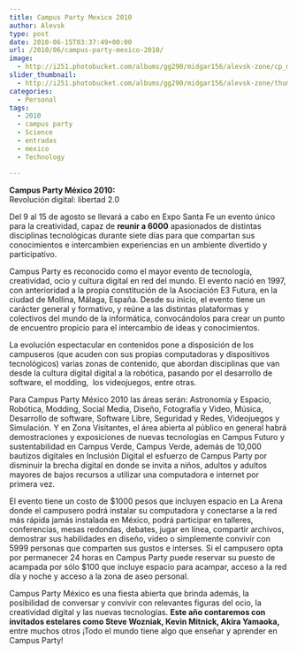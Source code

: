 ```yaml
---
title: Campus Party Mexico 2010
author: Alevsk
type: post
date: 2010-06-15T03:37:49+00:00
url: /2010/06/campus-party-mexico-2010/
image:
  - http://i251.photobucket.com/albums/gg290/midgar156/alevsk-zone/cp_modding.jpg
slider_thumbnail:
  - http://i251.photobucket.com/albums/gg290/midgar156/alevsk-zone/thumb-pc.jpg
categories:
  - Personal
tags:
  - 2010
  - campus party
  - Science
  - entradas
  - mexico
  - Technology

---
```

**Campus Party México 2010:**  
Revolución digital: libertad 2.0

Del 9 al 15 de agosto se llevará a cabo en Expo Santa Fe un evento único para la creatividad, capaz de **reunir a 6000** apasionados de distintas disciplinas tecnológicas durante siete días para que compartan sus conocimientos e intercambien experiencias en un ambiente divertido y participativo.

Campus Party es reconocido como el mayor evento de tecnología, creatividad, ocio y cultura digital en red del mundo. El evento nació en 1997, con anterioridad a la propia constitución de la Asociación E3 Futura, en la ciudad de Mollina, Málaga, España. Desde su inicio, el evento tiene un carácter general y formativo, y reúne a las distintas plataformas y colectivos del mundo de la informática, convocándolos para crear un punto de encuentro propicio para el intercambio de ideas y conocimientos.

<!--more-->

La evolución espectacular en contenidos pone a disposición de los campuseros (que acuden con sus propias computadoras y dispositivos tecnológicos) varias zonas de contenido, que abordan disciplinas que van desde la cultura digital digital a la robótica, pasando por el desarrollo de software, el modding,  los videojuegos, entre otras.

Para Campus Party México 2010 las áreas serán: Astronomía y Espacio, Robótica, Modding, Social Media, Diseño, Fotografía y Video, Música, Desarrollo de software, Software Libre, Seguridad y Redes, Videojuegos y Simulación. Y en Zona Visitantes, el área abierta al público en general habrá demostraciones y exposiciones de nuevas tecnologías en Campus Futuro y sustentabilidad en Campus Verde, Campus Verde, además de 10,000 bautizos digitales en Inclusión Digital el esfuerzo de Campus Party por disminuir la brecha digital en donde se invita a niños, adultos y adultos mayores de bajos recursos a utilizar una computadora e internet por primera vez.

El evento tiene un costo de $1000 pesos que incluyen espacio en La Arena donde el campusero podrá instalar su computadora y conectarse a la red más rápida jamás instalada en México, podrá participar en talleres, conferencias, mesas redondas, debates, jugar en línea, compartir archivos, demostrar sus habilidades en diseño, video o simplemente convivir con 5999 personas que comparten sus gustos e interses. Si el campusero opta por permanecer 24 horas en Campus Party puede reservar su puesto de acampada por sólo $100 que incluye espacio para acampar, acceso a la red día y noche y acceso a la zona de aseo personal.

Campus Party México es una fiesta abierta que brinda además, la posibilidad de conversar y convivir con relevantes figuras del ocio, la creatividad digital y las nuevas tecnologías. **Este año contaremos con invitados estelares como Steve Wozniak, Kevin Mitnick, Akira Yamaoka,** entre muchos otros ¡Todo el mundo tiene algo que enseñar y aprender en Campus Party!